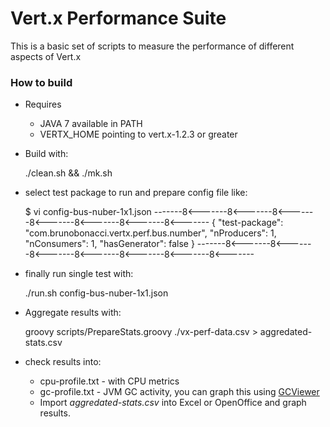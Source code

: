 Vert.x Performance Suite
========================

This is a basic set of scripts to measure the performance of different aspects of Vert.x

### How to build
  * Requires
    * JAVA 7 available in PATH
    * VERTX_HOME pointing to vert.x-1.2.3 or greater
  * Build with:

    ./clean.sh && ./mk.sh
    
  * select test package to run and prepare config file like:

    $ vi config-bus-nuber-1x1.json
    -------8<-------8<-------8<-------8<-------8<-------8<-------8<-------
    {
      "test-package": "com.brunobonacci.vertx.perf.bus.number",
      "nProducers": 1,
      "nConsumers": 1,
      "hasGenerator": false
    }
    -------8<-------8<-------8<-------8<-------8<-------8<-------8<-------

  * finally run single test with:

    ./run.sh config-bus-nuber-1x1.json

  * Aggregate results with:

    groovy scripts/PrepareStats.groovy ./vx-perf-data.csv > aggredated-stats.csv

  * check results into:
    * cpu-profile.txt - with CPU metrics
    * gc-profile.txt - JVM GC activity, you can graph this using [GCViewer](http://www.tagtraum.com/gcviewer.html)
    * Import *aggredated-stats.csv* into Excel or OpenOffice and graph results.


                                 